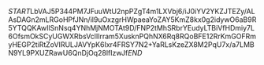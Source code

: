 $START$LbVAJ5P344PM7JFuuWtU2npPZgT4m1LXVbj6/iJ0iYV2YKZJTEZy/ALAsDAGn2mLRGoHPfJNn/il9uOxzgrHWpaeaYoZAY5KmZ8kx0g2idywO6aB9R5YTQQKAwIlSnNsq4YNhMjNMOTAt9D/FNP2tMhSRbrYEudyLTBiVfHDmiy7L6OfsmOkSCyUGWXRbsVclIlrram5XusknPQhNX6Rq8RQoBFE12RrKmGOFRmyHEGP2tiRtZoVIRULJAVYpK6Ixr4FRSY7N2+YaRLsKzeZX8M2PqU7x/a7LMBN9YL9PXUZRawU6QnDjOq28lfIzwJf$END$
